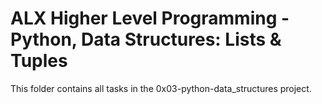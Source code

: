# ALX Higher Level Programming - Python, Data Structures: Lists & Tuples

This folder contains all tasks in the 0x03-python-data_structures project.
